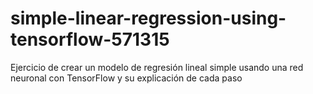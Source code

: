 # simple-linear-regression-using-tensorflow-571315
Ejercicio de crear un modelo de regresión lineal simple usando una red neuronal con TensorFlow y su explicación de cada paso

